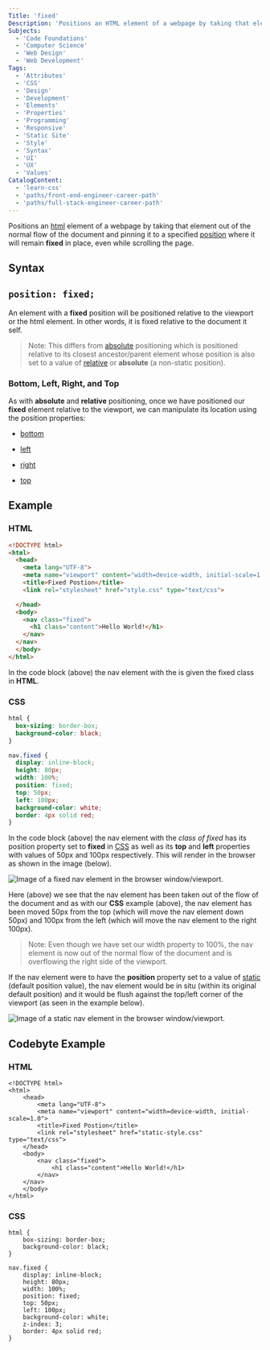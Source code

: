```yaml
---
Title: 'fixed'
Description: 'Positions an HTML element of a webpage by taking that element out of the normal flow of the document and pinning it to a specified position where it will remain fixed in place, even while scrolling the page.'
Subjects:
  - 'Code Foundations'
  - 'Computer Science'
  - 'Web Design'
  - 'Web Development'
Tags:
  - 'Attributes'
  - 'CSS'
  - 'Design'
  - 'Development'
  - 'Elements'
  - 'Properties'
  - 'Programming'
  - 'Responsive'
  - 'Static Site'
  - 'Style'
  - 'Syntax'
  - 'UI'
  - 'UX'
  - 'Values'
CatalogContent:
  - 'learn-css'
  - 'paths/front-end-engineer-career-path'
  - 'paths/full-stack-engineer-career-path'
---
```


Positions an [html](https://www.codecademy.com/resources/docs/html) element of a webpage by taking that element out of the normal flow of the document and pinning it to a specified [position](https://www.codecademy.com/resources/docs/css/position) where it will remain **fixed** in place, even while scrolling the page.

## Syntax
## `position: fixed;`

An element with a **fixed** position will be positioned relative to the viewport or the html element. In other words, it is fixed relative to the document it self. 

>Note: This differs from [absolute](https://www.codecademy.com/resources/docs/css/position/absolute) positioning which is positioned relative to its closest ancestor/parent element whose position is also set to a value of [relative](https://www.codecademy.com/resources/docs/css/position/relative) or **absolute** (a non-static position).

### Bottom, Left, Right, and Top
As with **absolute** and **relative** positioning, once we have positioned our **fixed** element relative to the viewport, we can manipulate its location using the position properties: 

* [bottom](https://www.codecademy.com/resources/docs/css/position/bottom)

* [left](https://www.codecademy.com/resources/docs/css/position/left)

* [right](https://www.codecademy.com/resources/docs/css/position/right)

* [top](https://www.codecademy.com/resources/docs/css/position/top)



## Example
 
### HTML
```html
<!DOCTYPE html>
<html>
  <head>
    <meta lang="UTF-8">
    <meta name="viewport" content="width=device-width, initial-scale=1.0">
    <title>Fixed Postion</title>
    <link rel="stylesheet" href="style.css" type="text/css">

  </head>
  <body>
    <nav class="fixed">
      <h1 class="content">Hello World!</h1>
    </nav>
  </nav>
  </body>    
</html>
```
In the code block (above) the nav element with the is given the fixed class in **HTML**.

### CSS

```css
html {
  box-sizing: border-box;
  background-color: black;
}

nav.fixed {
  display: inline-block;
  height: 80px;
  width: 100%;
  position: fixed;
  top: 50px;
  left: 100px;
  background-color: white;
  border: 4px solid red;
}
```

In the code block (above) the nav element with the *class of fixed* has its position property set to **fixed** in [CSS](https://www.codecademy.com/resources/docs/css) as well as its **top** and **left** properties with values of 50px and 100px respectively.
This will render in the browser as shown in the image (below).

![Image of a fixed nav element in the browser window/viewport.]("https://raw.githubusercontent.com/Codecademy/docs/main/media/"position-fixed-example.png "CSS for the Fixed property")

Here (above) we see that the nav element has been taken out of the flow of the document and as with our **CSS** example (above), the nav element has been moved 50px from the top (which will move the nav element down 50px) and 100px from the left (which will move the nav element to the right 100px). 

>Note: Even though we have set our width property to 100%, the nav element is now out of the normal flow of the document and is overflowing the right side of the viewport.

 If the nav element were to have the **position** property set to a value of [static](https://www.codecademy.com/resources/docs/css/position/static) (default position value), the nav element would be in situ (within its original default position) and it would be flush against the top/left corner of the viewport (as seen in the example below).

![Image of a static nav element in the browser window/viewport.]("https://raw.githubusercontent.com/Codecademy/docs/main/media/"position-static-example.png "CSS for the Fixed property")

## Codebyte Example 


### HTML
```codebyte/html
<!DOCTYPE html>
<html>
    <head>
        <meta lang="UTF-8">
        <meta name="viewport" content="width=device-width, initial-scale=1.0">
        <title>Fixed Postion</title>
        <link rel="stylesheet" href="static-style.css" type="text/css">
    </head>
    <body>
        <nav class="fixed">
            <h1 class="content">Hello World!</h1>
        </nav>
    </nav>
    </body>    
</html>
```

### CSS
```codebyte/css
html {
    box-sizing: border-box;
    background-color: black;
}

nav.fixed {
    display: inline-block;
    height: 80px;
    width: 100%;
    position: fixed;
    top: 50px;
    left: 100px;
    background-color: white;
    z-index: 3;
    border: 4px solid red;
}
```
